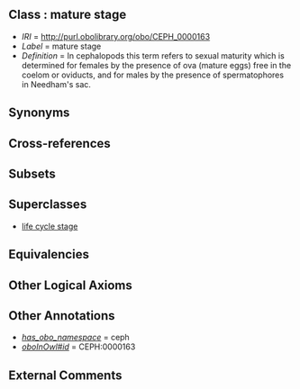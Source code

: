
## Class : mature stage

 * *IRI* = http://purl.obolibrary.org/obo/CEPH_0000163
 * *Label* = mature stage
 * *Definition* = In cephalopods this term refers to sexual maturity which is determined for females by the presence of ova (mature eggs) free in the coelom or oviducts, and for males by the presence of spermatophores in Needham's sac.

## Synonyms


## Cross-references


## Subsets


## Superclasses

 * [life cycle stage](../../UBERON/05/UBERON_0000105.md)

## Equivalencies


## Other Logical Axioms


## Other Annotations

 * *[has_obo_namespace](../../ce/oboInOwl#hasOBONamespace.md)* = ceph
 * *[oboInOwl#id](../../id/oboInOwl#id.md)* = CEPH:0000163

## External Comments

